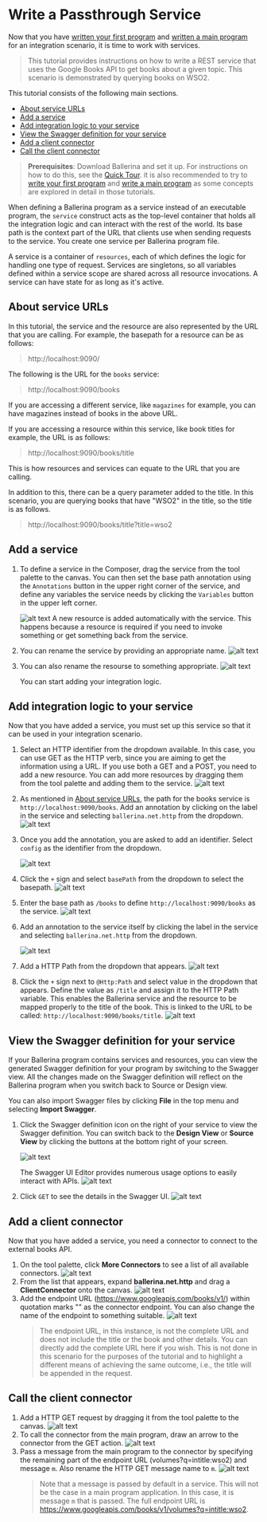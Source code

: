 # Write a Passthrough Service

Now that you have [written your first program](../first-program.md) and [written a main program](../main-program.md) for an integration scenario, it is time to work with services.

> This tutorial provides instructions on how to write a REST service that uses the Google Books API to get books about a given topic. This scenario is demonstrated by querying books on WSO2.

This tutorial consists of the following main sections.

- [About service URLs](about-service-urls)
- [Add a service](add-a-service)
- [Add integration logic to your service](add-integration-logic-to-your-service)
- [View the Swagger definition for your service](view-the-swagger-definition-for-your-service)
- [Add a client connector](add-a-client-connector)
- [Call the client connector](call-the-client-connector)

> **Prerequisites**: Download Ballerina and set it up. For instructions on how to do this, see the [Quick Tour](../quick-tour.md). it is also recommended to try to [write your first program](../first-program.md) and [write a main program](../main-program.md) as some concepts are explored in detail in those tutorials.

When defining a Ballerina program as a service instead of an executable program, the `service` construct acts as the top-level container that holds all the integration logic and can interact with the rest of the world. Its base path is the context part of the URL that clients use when sending requests to the service. You create one service per Ballerina program file.

A service is a container of `resources`, each of which defines the logic for handling one type of request. Services are singletons, so all variables defined within a service scope are shared across all resource invocations. A service can have state for as long as it's active.

## About service URLs

In this tutorial, the service and the resource are also represented by the URL that you are calling. For example, the basepath for a resource can be as follows: 

> http://localhost:9090/

The following is the URL for the `books` service:

> http://localhost:9090/books

If you are accessing a different service, like `magazines` for example, you can have magazines instead of books in the above URL.

If you are accessing a resource within this service, like book titles for example, the URL is as follows:

> http://localhost:9090/books/title

This is how resources and services can equate to the URL that you are calling.

In addition to this, there can be a query parameter added to the title. In this scenario, you are querying books that have "WSO2" in the title, so the title is as follows.

> http://localhost:9090/books/title?title=wso2

## Add a service

1. To define a service in the Composer, drag the service from the tool palette to the canvas. You can then set the base path annotation using the `Annotations` button in the upper right corner of the service, and define any variables the service needs by clicking the `Variables` button in the upper left corner. 

    ![alt text](../images/AddService.gif)
    A new resource is added automatically with the service. This happens because a resource is required if you need to invoke something or get something back from the service. 
1. You can rename the service by providing an appropriate name.
    ![alt text](../images/ServiceName.png)
1. You can also rename the resourse to something appropriate.
    ![alt text](../images/ResourceName.png)
    
    You can start adding your integration logic.

## Add integration logic to your service

Now that you have added a service, you must set up this service so that it can be used in your integration scenario.

1. Select an HTTP identifier from the dropdown available. In this case, you can use GET as the HTTP verb, since you are aiming to get the information using a URL. If you use both a GET and a POST, you need to add a new resource. You can add more resources by dragging them from the tool palette and adding them to the service.
    ![alt text](../images/IdentifierHTTP.png)
1. As mentioned in [About service URLs](#about-service-URLs), the path for the books service is `http://localhost:9090/books`. Add an annotation by clicking on the label in the service and selecting `ballerina.net.http` from the dropdown.
    ![alt text](../images/AddAnnotation.png)
1. Once you add the annotation, you are asked to add an identifier. Select `config` as the identifier from the dropdown.

    ![alt text](../images/ConfigIdentifier.png)
1. Click the `+` sign and select `basePath` from the dropdown to select the basepath.
    ![alt text](../images/BasepathConfig.png)
1. Enter the base path as `/books` to define `http://localhost:9090/books` as the service.
    ![alt text](../images/BasePathBooksService.png)
1. Add an annotation to the service itself by clicking the label in the service and selecting `ballerina.net.http` from the dropdown.

    ![alt text](../images/AddAnnotation2.png)
1. Add a HTTP Path from the dropdown that appears.
    ![alt text](../images/AddPath.png)
1. Click the `+` sign next to `@Http:Path` and select value in the dropdown that appears. Define the value as `/title` and assign it to the HTTP Path variable. This enables the Ballerina service and the resource to be mapped properly to the title of the book. This is linked to the URL to be called: `http://localhost:9090/books/title`.
    ![alt text](../images/AddValuetoPath2.png)

## View the Swagger definition for your service

If your Ballerina program contains services and resources, you can view the generated Swagger definition for your program by switching to the Swagger view. All the changes made on the Swagger definition will reflect on the Ballerina program when you switch back to Source or Design view.

You can also import Swagger files by clicking **File** in the top menu and selecting **Import Swagger**.

1. Click the Swagger definition icon on the right of your service to view the Swagger definition. You can switch back to the **Design View** or **Source View** by clicking the buttons at the bottom right of your screen.

    ![alt text](../images/SwaggerView.png)
    
    The Swagger UI Editor provides numerous usage options to easily interact with APIs.
    ![alt text](../images/SwaggerUI.png)
1. Click `GET` to see the details in the Swagger UI.
    ![alt text](../images/SwaggerGET.png)

## Add a client connector

Now that you have added a service, you need a connector to connect to the external books API.

1. On the tool palette, click **More Connectors** to see a list of all available connectors.
    ![alt text](../images/MoreConnectors.png)
1. From the list that appears, expand **ballerina.net.http** and drag a **ClientConnector** onto the canvas.
    ![alt text](../images/addConnector.gif)
1. Add the endpoint URL (https://www.googleapis.com/books/v1/) within quotation marks "" as the connector endpoint. You can also change the name of the endpoint to something suitable.
    ![alt text](../images/EndpointURL.png)
    > The endpoint URL, in this instance, is not the complete URL and does not include the title or the book and other details. You can directly add the complete URL here if you wish. This is not done in this scenario for the purposes of the tutorial and to highlight a different means of achieving the same outcome, i.e., the title will be appended in the request.

## Call the client connector

1. Add a HTTP GET request by dragging it from the tool palette to the canvas.
    ![alt text](../images/AddGET.gif)
1. To call the connector from the main program, draw an arrow to the connector from the GET action.
    ![alt text](../images/callConnector2.gif)
1. Pass a message from the main program to the connector by specifying the remaining part of the endpoint URL (volumes?q=intitle:wso2) and message `m`. Also rename the HTTP GET message name to `m`.
    ![alt text](../images/ConnectorMessage.png)
    > Note that a message is passed by default in a service. This will not be the case in a main program application. In this case, it is message `m` that is passed. The full endpoint URL is https://www.googleapis.com/books/v1/volumes?q=intitle:wso2.
    
